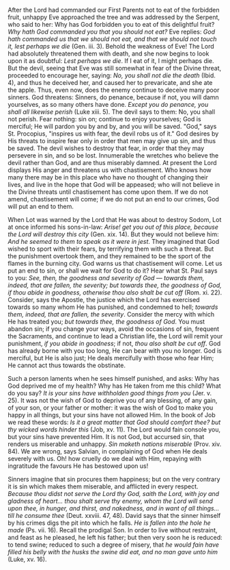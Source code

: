 
After the Lord had commanded our First Parents not to eat of the forbidden fruit, unhappy Eve approached the tree and was addressed by the Serpent, who said to her: Why has God forbidden you to eat of this delightful fruit? *Why hath God commanded you that you should not eat?* Eve replies: *God hath commanded us that we should not eat, and that we should not touch it, lest perhaps we die* (Gen. iii. 3). Behold the weakness of Eve! The Lord had absolutely threatened them with death, and she now begins to look upon it as doubtful: *Lest perhaps we die*. If I eat of it, I might perhaps die. But the devil, seeing that Eve was still somewhat in fear of the Divine threat, proceeded to encourage her, saying: *No, you shall not die the death* (Ibid. 4), and thus he deceived her, and caused her to prevaricate, and she ate the apple. Thus, even now, does the enemy continue to deceive many poor sinners. God threatens: Sinners, do penance, because if not, you will damn yourselves, as so many others have done. *Except you do penance, you shall all likewise perish* (Luke xiii. 5). The devil says to them: No, you shall not perish. Fear nothing: sin on; continue to enjoy yourselves; God is merciful; He will pardon you by and by, and you will be saved. \"God,\" says St. Procopius, \"inspires us with fear, the devil robs us of it.\" God desires by His threats to inspire fear only in order that men may give up sin, and thus be saved. The devil wishes to destroy that fear, in order that they may persevere in sin, and so be lost. Innumerable the wretches who believe the devil rather than God, and are thus miserably damned. At present the Lord displays His anger and threatens us with chastisement. Who knows how many there may be in this place who have no thought of changing their lives, and live in the hope that God will be appeased; who will not believe in the Divine threats until chastisement has come upon them. If we do not amend, chastisement will come; if we do not put an end to our crimes, God will put an end to them.

When Lot was warned by the Lord that He was about to destroy Sodom, Lot at once informed his sons-in-law: *Arise! get you out of this place, because the Lord will destroy this city* (Gen. xix. 14). But they would not believe him: *And he seemed to them to speak as it were in jest*. They imagined that God wished to sport with their fears, by terrifying them with such a threat. But the punishment overtook them, and they remained to be the sport of the flames in the burning city. God warns us that chastisement will come. Let us put an end to sin, or shall we wait for God to do it? Hear what St. Paul says to you: *See, then, the goodness and severity of God — towards them, indeed, that are fallen, the severity; but towards thee, the goodness of God, if thou abide in goodness, otherwise thou also shalt be cut off* (Rom. xi. 22). Consider, says the Apostle, the justice which the Lord has exercised towards so many whom He has punished, and condemned to hell; *towards them, indeed, that are fallen, the severity*. Consider the mercy with which He has treated you; *but towards thee, the goodness of God*. You must abandon sin; if you change your ways, avoid the occasions of sin, frequent the Sacraments, and continue to lead a Christian life, the Lord will remit your punishment, *if you abide in goodness*; if not, *thou also shalt be cut off*. God has already borne with you too long, He can bear with you no longer. God is merciful, but He is also just; He deals mercifully with those who fear Him; He cannot act thus towards the obstinate.

Such a person laments when he sees himself punished, and asks: Why has God deprived me of my health? Why has He taken from me this child? What do you say? *It is your sins have withholden good things from you* (Jer. v. 25). It was not the wish of God to deprive you of any blessing, of any gain, of your son, or your father or mother: it was the wish of God to make you happy in all things, but your sins have not allowed Him. In the book of Job we read these words: *Is it a great matter that God should comfort thee? but thy wicked words hinder this* (Job, xv. 11). The Lord would fain console you, but your sins have prevented Him. It is not God, but accursed sin, that renders us miserable and unhappy. *Sin maketh nations miserable* (Prov. xiv. 84). We are wrong, says Salvian, in complaining of God when He deals severely with us. Oh! how cruelly do we deal with Him, repaying with ingratitude the favours He has bestowed upon us!

Sinners imagine that sin procures them happiness; but on the very contrary it is sin which makes them miserable, and afflicted in every respect. *Because thou didst not serve the Lord thy God, saith the Lord, with joy and gladness of heart... thou shalt serve thy enemy, whom the Lord will send upon thee, in hunger, and thirst, and nakedness, and in want of all things... till he consume thee* (Deut. xxviii. 47, 48). David says that the sinner himself by his crimes digs the pit into which he falls. *He is fallen into the hole he made* (Ps. vii. 16). Recall the prodigal Son. In order to live without restraint, and feast as he pleased, he left his father; but then very soon he is reduced: to tend swine; reduced to such a degree of misery, that *he would fain have filled his belly with the husks the swine did eat, and no man gave unto him* (Luke, xv. 16).

